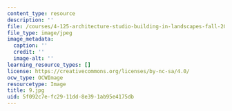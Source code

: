 ```yaml
---
content_type: resource
description: ''
file: /courses/4-125-architecture-studio-building-in-landscapes-fall-2002/5f092c7efc2911dd8e391ab95e4175db_9.jpg
file_type: image/jpeg
image_metadata:
  caption: ''
  credit: ''
  image-alt: ''
learning_resource_types: []
license: https://creativecommons.org/licenses/by-nc-sa/4.0/
ocw_type: OCWImage
resourcetype: Image
title: 9.jpg
uid: 5f092c7e-fc29-11dd-8e39-1ab95e4175db
---
```

